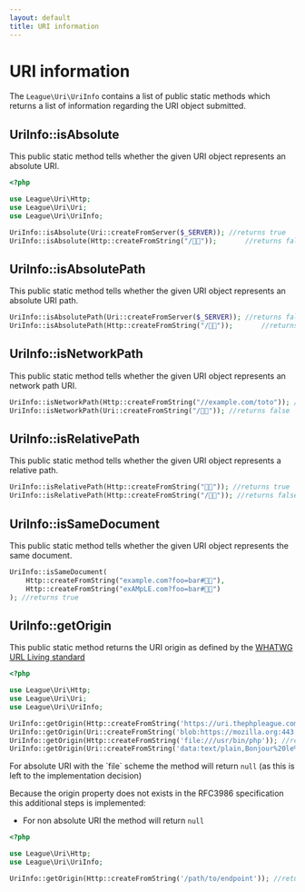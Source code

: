 ```yaml
---
layout: default
title: URI information
---
```


URI information
=======

The `League\Uri\UriInfo` contains a list of public static methods which returns a list of information regarding the URI object submitted.

## UriInfo::isAbsolute

This public static method tells whether the given URI object represents an absolute URI.

~~~php
<?php

use League\Uri\Http;
use League\Uri\Uri;
use League\Uri\UriInfo;

UriInfo::isAbsolute(Uri::createFromServer($_SERVER)); //returns true
UriInfo::isAbsolute(Http::createFromString("/🍣🍺"));       //returns false
~~~

## UriInfo::isAbsolutePath

This public static method tells whether the given URI object represents an absolute URI path.

~~~php
UriInfo::isAbsolutePath(Uri::createFromServer($_SERVER)); //returns false
UriInfo::isAbsolutePath(Http::createFromString("/🍣🍺"));       //returns true
~~~

## UriInfo::isNetworkPath

This public static method tells whether the given URI object represents an network path URI.

~~~php
UriInfo::isNetworkPath(Http::createFromString("//example.com/toto")); //returns true
UriInfo::isNetworkPath(Uri::createFromString("/🍣🍺")); //returns false
~~~

## UriInfo::isRelativePath

This public static method tells whether the given URI object represents a relative path.

~~~php
UriInfo::isRelativePath(Http::createFromString("🏳️‍🌈")); //returns true
UriInfo::isRelativePath(Http::createFromString("/🍣🍺")); //returns false
~~~

## UriInfo::isSameDocument

This public static method tells whether the given URI object represents the same document.

~~~php
UriInfo::isSameDocument(
    Http::createFromString("example.com?foo=bar#🏳️‍🌈"),
    Http::createFromString("exAMpLE.com?foo=bar#🍣🍺")
); //returns true
~~~

## UriInfo::getOrigin

This public static method returns the URI origin as defined by the [WHATWG URL Living standard](https://url.spec.whatwg.org/#origin)

~~~php
<?php

use League\Uri\Http;
use League\Uri\Uri;
use League\Uri\UriInfo;

UriInfo::getOrigin(Http::createFromString('https://uri.thephpleague.com/uri/6.0/info/')); //returns 'https://uri.thephpleague.com'
UriInfo::getOrigin(Uri::createFromString('blob:https://mozilla.org:443')); //returns 'https://mozilla.org'
UriInfo::getOrigin(Http::createFromString('file:///usr/bin/php')); //returns null
UriInfo::getOrigin(Uri::createFromString('data:text/plain,Bonjour%20le%20monde%21')); //returns null
~~~

<p class="message-info">For absolute URI with the `file` scheme the method will return <code>null</code> (as this is left to the implementation decision)</p>

Because the origin property does not exists in the RFC3986 specification this additional steps is implemented:

- For non absolute URI the method will return `null`

~~~php
<?php

use League\Uri\Http;
use League\Uri\UriInfo;

UriInfo::getOrigin(Http::createFromString('/path/to/endpoint')); //returns null
~~~
